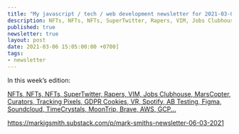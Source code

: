 ```yaml
---
title: "My javascript / tech / web development newsletter for 2021-03-06 is out!"
description: NFTs, NFTs, NFTs, SuperTwitter, Rapers, VIM, Jobs Clubhouse, MarsCopter, Curators, Tracking Pixels, GDPR Cookies, VR, Spotify, AB Testing, Figma, Soundcloud, TimeCrystals, MoonTrip, Brave, AWS, GCP
published: true
newsletter: true
layout: post
date: 2021-03-06 15:05:00:00 +0700]
tags:
- newsletter
---
```

In this week’s edition:

[NFTs, NFTs, NFTs, SuperTwitter, Rapers, VIM, Jobs Clubhouse, MarsCopter, Curators, Tracking Pixels, GDPR Cookies, VR, Spotify, AB Testing, Figma, Soundcloud, TimeCrystals, MoonTrip, Brave, AWS, GCP...](https://markjgsmith.substack.com/p/mark-smiths-newsletter-06-03-2021)

https://markjgsmith.substack.com/p/mark-smiths-newsletter-06-03-2021

